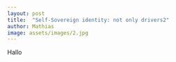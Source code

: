 ```yaml
---
layout: post
title:  "Self-Sovereign identity: not only drivers2"
author: Mathias
image: assets/images/2.jpg
---
```



Hallo
